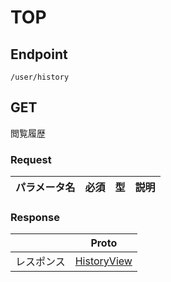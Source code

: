 # TOP #

## Endpoint ##

```
/user/history
```

## GET ##

閲覧履歴

### Request ###


|   パラメータ名   | 必須  |    型    | 説明                                             |
|:----------:|:---:|:-------:|:-----------------------------------------------|

### Response ###

|       |                  Proto                   |
|:-----:|:----------------------------------------:|
| レスポンス | [HistoryView](../View/HistoryView.proto) |
